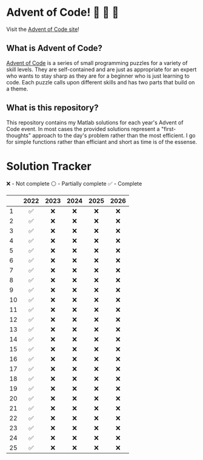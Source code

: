 # Advent of Code! :santa: :santa: :santa:
Visit the [Advent of Code site][1]!

## What is Advent of Code?
[Advent of Code][1] is a series of small programming puzzles for a variety of skill levels. They are self-contained and are just as appropriate for an expert who wants to stay sharp as they are for a beginner who is just learning to code. Each puzzle calls upon different skills and has two parts that build on a theme.

## What is this repository?
This repository contains my Matlab solutions for each year's Advent of Code event. In most cases the provided solutions represent a "first-thoughts" approach to the day's problem rather than the most efficient. I go for simple functions rather than efficiant and short as time is of the essense. 

# Solution Tracker
:x: - Not complete
:white_circle: - Partially complete
:white_check_mark: - Complete

|    |        2022        |        2023        |        2024        |        2025        |        2026        |
|----|:------------------:|:------------------:|:------------------:|:------------------:|:------------------:|
|  1 | :white_check_mark: |         :x:        |         :x:        |         :x:        |         :x:        |
|  2 | :white_check_mark: |         :x:        |         :x:        |         :x:        |         :x:        |
|  3 | :white_check_mark: |         :x:        |         :x:        |         :x:        |         :x:        |
|  4 | :white_check_mark: |         :x:        |         :x:        |         :x:        |         :x:        |
|  5 | :white_check_mark: |         :x:        |         :x:        |         :x:        |         :x:        |
|  6 | :white_check_mark: |         :x:        |         :x:        |         :x:        |         :x:        |
|  7 | :white_check_mark: |         :x:        |         :x:        |         :x:        |         :x:        |
|  8 | :white_check_mark: |         :x:        |         :x:        |         :x:        |         :x:        |
|  9 | :white_check_mark: |         :x:        |         :x:        |         :x:        |         :x:        |
| 10 | :white_check_mark: |         :x:        |         :x:        |         :x:        |         :x:        |
| 11 | :white_check_mark: |         :x:        |         :x:        |         :x:        |         :x:        |
| 12 | :white_check_mark: |         :x:        |         :x:        |         :x:        |         :x:        |
| 13 | :white_check_mark: |         :x:        |         :x:        |         :x:        |         :x:        |
| 14 | :white_check_mark: |         :x:        |         :x:        |         :x:        |         :x:        |
| 15 | :white_check_mark: |         :x:        |         :x:        |         :x:        |         :x:        |
| 16 | :white_check_mark: |         :x:        |         :x:        |         :x:        |         :x:        |
| 17 | :white_check_mark: |         :x:        |         :x:        |         :x:        |         :x:        |
| 18 | :white_check_mark: |         :x:        |         :x:        |         :x:        |         :x:        |
| 19 | :white_check_mark: |         :x:        |         :x:        |         :x:        |         :x:        |
| 20 | :white_check_mark: |         :x:        |         :x:        |         :x:        |         :x:        |
| 21 | :white_check_mark: |         :x:        |         :x:        |         :x:        |         :x:        |
| 22 | :white_check_mark: |         :x:        |         :x:        |         :x:        |         :x:        |
| 23 | :white_check_mark: |         :x:        |         :x:        |         :x:        |         :x:        |
| 24 | :white_check_mark: |         :x:        |         :x:        |         :x:        |         :x:        |
| 25 | :white_check_mark: |         :x:        |         :x:        |         :x:        |         :x:        |



[1]: https://adventofcode.com/
